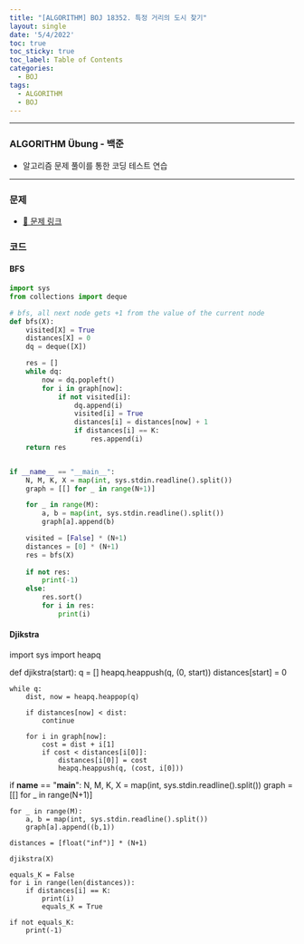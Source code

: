 ```yaml
---
title: "[ALGORITHM] BOJ 18352. 특정 거리의 도시 찾기"
layout: single
date: '5/4/2022'
toc: true
toc_sticky: true
toc_label: Table of Contents
categories:
  - BOJ
tags:
  - ALGORITHM
  - BOJ
---
```


---
### ALGORITHM Übung - 백준
* 알고리즘 문제 풀이를 통한 코딩 테스트 연습


---

### 문제
* [🔗 문제 링크](https://www.acmicpc.net/problem/18352)

### 코드
#### BFS
```python
import sys
from collections import deque

# bfs, all next node gets +1 from the value of the current node 
def bfs(X):
    visited[X] = True
    distances[X] = 0
    dq = deque([X])

    res = []
    while dq:
        now = dq.popleft()
        for i in graph[now]:
            if not visited[i]:
                dq.append(i)
                visited[i] = True
                distances[i] = distances[now] + 1
                if distances[i] == K:
                    res.append(i)
    return res


if __name__ == "__main__":
    N, M, K, X = map(int, sys.stdin.readline().split())
    graph = [[] for _ in range(N+1)]

    for _ in range(M):
        a, b = map(int, sys.stdin.readline().split())
        graph[a].append(b)

    visited = [False] * (N+1)
    distances = [0] * (N+1)
    res = bfs(X)
    
    if not res:
        print(-1)
    else:
        res.sort()
        for i in res:
            print(i)
```

#### Djikstra
import sys
import heapq


def djikstra(start):
    q = []
    heapq.heappush(q, (0, start))
    distances[start] = 0
    
    while q:
        dist, now = heapq.heappop(q)
        
        if distances[now] < dist: 
            continue
        
        for i in graph[now]:
            cost = dist + i[1]
            if cost < distances[i[0]]:
                distances[i[0]] = cost
                heapq.heappush(q, (cost, i[0]))


if __name__ == "__main__":
    N, M, K, X = map(int, sys.stdin.readline().split())
    graph = [[] for _ in range(N+1)]

    for _ in range(M):
        a, b = map(int, sys.stdin.readline().split())
        graph[a].append((b,1))

    distances = [float("inf")] * (N+1)
    
    djikstra(X)
    
    equals_K = False
    for i in range(len(distances)):
        if distances[i] == K:
            print(i)
            equals_K = True
    
    if not equals_K:
        print(-1)